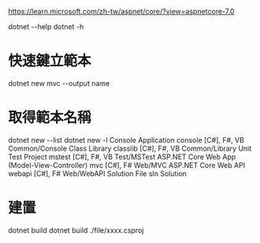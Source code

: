 https://learn.microsoft.com/zh-tw/aspnet/core/?view=aspnetcore-7.0

dotnet --help
dotnet -h

# 快速鍵立範本
dotnet new mvc --output name
# 取得範本名稱
dotnet new --list
dotnet new -l
Console Application	console	[C#], F#, VB	Common/Console
Class Library	classlib	[C#], F#, VB	Common/Library
Unit Test Project	mstest	[C#], F#, VB	Test/MSTest
ASP.NET Core Web App (Model-View-Controller)	mvc	[C#], F#	Web/MVC
ASP.NET Core Web API	webapi	[C#], F#	Web/WebAPI
Solution File	sln	Solution

# 建置
dotnet build
dotnet build ./file/xxxx.csproj